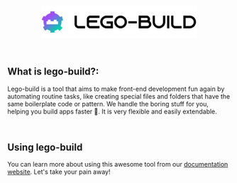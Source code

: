 <br />
<p align="center"><img src="logo.svg" style="width: 350px"  alt="Logo" /></p>
<br />

## What is lego-build?:

Lego-build is a tool that aims to make front-end development fun again by automating routine tasks, like creating special files and folders that have the same boilerplate code or pattern. We handle the boring stuff for you, helping you build apps faster 🚀. It is very flexible and easily extendable.

<br />

## Using lego-build

You can learn more about using this awesome tool from our [documentation website](https://lego-build.github.io/docs). Let's take your pain away!
